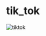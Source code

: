 # tik_tok


![tiktok](https://user-images.githubusercontent.com/71192958/178773475-b740af60-0059-4b2f-aad2-e80514154605.png)
